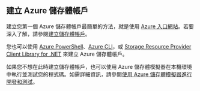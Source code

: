 ## 建立 Azure 儲存體帳戶

建立您第一個 Azure 儲存體帳戶最簡單的方法，就是使用 [Azure 入口網站](https://portal.azure.com)。若要深入了解，請參閱[建立儲存體帳戶](../articles/storage/storage-create-storage-account.md#create-a-storage-account)。

您也可以使用 [Azure PowerShell](../articles/storage/storage-powershell-guide-full.md)、[Azure CLI](../articles/storage/storage-azure-cli.md)，或 [Storage Resource Provider Client Library for .NET](https://msdn.microsoft.com/library/azure/mt131037.aspx) 來建立 Azure 儲存體帳戶。

如果您不想在此時建立儲存體帳戶，也可以使用 Azure 儲存體模擬器在本機環境中執行並測試您的程式碼。如需詳細資訊，請參閱[使用 Azure 儲存體模擬器進行開發和測試](../articles/storage/storage-use-emulator.md)。
 

<!---HONumber=AcomDC_0406_2016-->